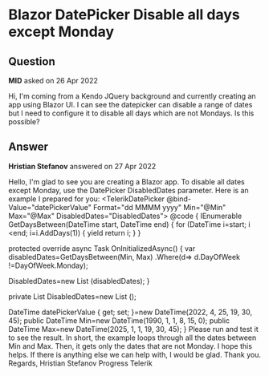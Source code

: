 # Blazor DatePicker Disable all days except Monday

## Question

**MID** asked on 26 Apr 2022

Hi, I'm coming from a Kendo JQuery background and currently creating an app using Blazor UI. I can see the datepicker can disable a range of dates but I need to configure it to disable all days which are not Mondays. Is this possible?

## Answer

**Hristian Stefanov** answered on 27 Apr 2022

Hello, I'm glad to see you are creating a Blazor app. To disable all dates except Monday, use the DatePicker DisabledDates parameter. Here is an example I prepared for you: <TelerikDatePicker @bind-Value="datePickerValue" Format="dd MMMM yyyy" Min="@Min" Max="@Max" DisabledDates="DisabledDates"> </TelerikDatePicker> @code {
IEnumerable <DateTime> GetDaysBetween(DateTime start, DateTime end)
{
for (DateTime i=start; i <end; i=i.AddDays(1))
{
yield return i;
}
}

protected override async Task OnInitializedAsync()
{
var disabledDates=GetDaysBetween(Min, Max)
.Where(d=> d.DayOfWeek !=DayOfWeek.Monday);

DisabledDates=new List <DateTime> (disabledDates);
}

private List <DateTime> DisabledDates=new List <DateTime> ();

DateTime datePickerValue { get; set; }=new DateTime(2022, 4, 25, 19, 30, 45);
public DateTime Min=new DateTime(1990, 1, 1, 8, 15, 0);
public DateTime Max=new DateTime(2025, 1, 1, 19, 30, 45);
} Please run and test it to see the result. In short, the example loops through all the dates between Min and Max. Then, it gets only the dates that are not Monday. I hope this helps. If there is anything else we can help with, I would be glad. Thank you. Regards, Hristian Stefanov Progress Telerik
